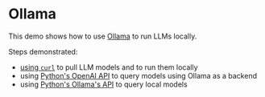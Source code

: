 # Ollama

This demo shows how to use [Ollama](https://github.com/ollama/ollama) to run LLMs locally.

Steps demonstrated:

- [using `curl`](https://github.com/ollama/ollama/blob/main/docs/api.md) to pull LLM models and to run them locally
- using [Python's OpenAI API](https://pypi.org/project/openai/) to query models using Ollama as a backend
- using [Python's Ollama's API](https://pypi.org/project/ollama/) to query local models
